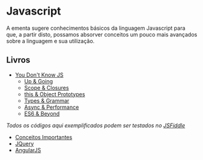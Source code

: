 # Javascript

A ementa sugere conhecimentos básicos da linguagem Javascript para que, a partir disto, possamos absorver conceitos um pouco mais avançados sobre a linguagem e sua utilização.

## Livros 

* [You Don't Know JS](https://github.com/getify/You-Dont-Know-JS)
  * [Up & Going](https://github.com/getify/You-Dont-Know-JS/blob/master/up%20&%20going/README.md#you-dont-know-js-up--going)
  * [Scope & Closures](https://github.com/getify/You-Dont-Know-JS/blob/master/scope%20&%20closures/README.md#you-dont-know-js-scope--closures)
  * [this & Object Prototypes](https://github.com/getify/You-Dont-Know-JS/blob/master/this%20&%20object%20prototypes/README.md#you-dont-know-js-this--object-prototypes)
  * [Types & Grammar](https://github.com/getify/You-Dont-Know-JS/blob/master/types%20&%20grammar/README.md#you-dont-know-js-types--grammar)
  * [Async & Performance](https://github.com/getify/You-Dont-Know-JS/blob/master/async%20&%20performance/README.md#you-dont-know-js-async--performance)
  * [ES6 & Beyond](https://github.com/getify/You-Dont-Know-JS/blob/master/es6%20&%20beyond/README.md#you-dont-know-js-es6--beyond)
  
_Todos os códigos aqui exemplificados podem ser testados no [JSFiddle](https://jsfiddle.net/)_

* [Conceitos Importantes](https://github.com/pnametala/estudoJS/tree/master/conceitos#escopo-de-vari%C3%A1veis)
* [JQuery](https://github.com/pnametala/estudoJS/tree/master/jquery)
* [AngularJS](https://github.com/pnametala/estudoJS/tree/master/angularJS)

